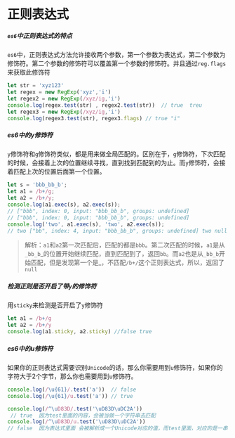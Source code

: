 # 正则表达式

##### `es6`中正则表达式的特点

`es6`中，正则表达式方法允许接收两个参数，第一个参数为表达式，第二个参数为修饰符。第二个参数的修饰符可以覆盖第一个参数的修饰符。并且通过`reg.flags`来获取此修饰符

```js
let str = 'xyz123'
let regex = new RegExp('xyz','i')
let regex2 = new RegExp(/xyz/ig,'i')
console.log(regex.test(str) , regex2.test(str))  // true  treu
let regex3 = new RegExp(/xyz/ig,'i')
console.log(regex3.test(str), regex3.flags) // true "i"
```

##### es6中的y修饰符

`y`修饰符和`g`修饰符类似，都是用来做全局匹配的。区别在于，`g`修饰符，下次匹配的时候，会接着上次的位置继续寻找，直到找到匹配到的为止。而`y`修饰符，会接着匹配上次的位置后面第一个位置。
```js
let s = 'bbb_bb_b';
let a1 = /b+/g;
let a2 = /b+/y;
console.log(a1.exec(s), a2.exec(s)); 
// ["bbb", index: 0, input: "bbb_bb_b", groups: undefined]
// ["bbb", index: 0, input: "bbb_bb_b", groups: undefined]
console.log('two', a1.exec(s), 'two', a2.exec(s));
// two ["bb", index: 4, input: "bbb_bb_b", groups: undefined] two null
```
> 解析：`a1`和`a2`第一次匹配后，匹配的都是`bbb`。第二次匹配的时候，`a1`是从`_bb_b`\_的位置开始继续匹配，直到匹配到了，返回`bb`。而`a2`也是从`_bb_b`开始匹配，但是发现第一个是_，不匹配`/b+/`这个正则表达式，所以，返回了`null`

##### 检测正则是否开启了带`y`的修饰符

用`sticky`来检测是否开启了`y`修饰符
```js
let a1 = /b+/g
let a2 = /b+/y
console.log(a1.sticky, a2.sticky) //false true
```

##### es6中的u修饰符

如果你的正则表达式需要识别`Unicode`的话，那么你需要用到`u`修饰符，如果你的字符大于2个字节，那么你也需要用到`u`修饰符。

```js
console.log(/\u{61}/.test('a'))  // false
console.log(/\u{61}/u.test('a')) // true

console.log(/^\uD83D/.test('\uD83D\uDC2A')) 
 // true  因为test里面的内容，会被当做一个字符串去匹配
console.log(/^\uD83D/u.test('\uD83D\uDC2A'))
// false  因为表达式里面 会被解析成一个Unicode对应的值，而test里面，对应的是一串字符串
```